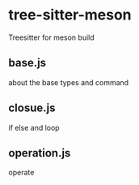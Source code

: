 # tree-sitter-meson

Treesitter for meson build 

## base.js 

about the base types and command 

## closue.js

if else and loop 

## operation.js

operate
